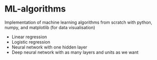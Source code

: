# ML-algorithms
Implementation of machine learning algorithms from scratch with python, numpy, and matplotlib (for data visualisation) 
 * Linear regression
 * Logistic regression
 * Neural network with one hidden layer
 * Deep neural network with as many layers and units as we want
